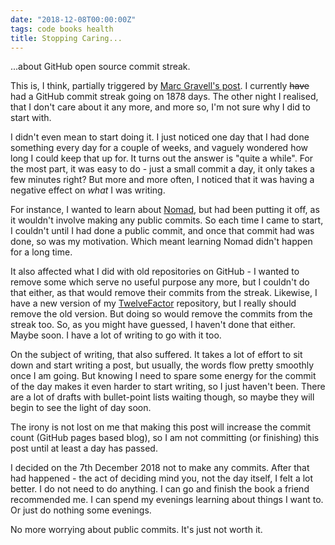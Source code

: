 ```yaml
---
date: "2018-12-08T00:00:00Z"
tags: code books health
title: Stopping Caring...
---
```


...about GitHub open source commit streak.

This is, I think, partially triggered by [Marc Gravell's post](https://blog.marcgravell.com/2018/12/a-thanksgiving-carol.html).  I currently ~~have~~ had a GitHub commit streak going on 1878 days.  The other night I realised, that I don't care about it any more, and more so, I'm not sure why I did to start with.

I didn't even mean to start doing it.  I just noticed one day that I had done something every day for a couple of weeks, and vaguely wondered how long I could keep that up for.  It turns out the answer is "quite a while".  For the most part, it was easy to do - just a small commit a day, it only takes a few minutes right?  But more and more often, I noticed that it was having a negative effect on _what_ I was writing.

For instance, I wanted to learn about [Nomad](https://www.nomadproject.io/), but had been putting it off, as it wouldn't involve making any public commits.  So each time I came to start, I couldn't until I had done a public commit, and once that commit had was done, so was my motivation.  Which meant learning Nomad didn't happen for a long time.

It also affected what I did with old repositories on GitHub -  I wanted to remove some which serve no useful purpose any more, but I couldn't do that either, as that would remove their commits from the streak.  Likewise, I have a new version of my [TwelveFactor](https://github.com/Pondidum/12factor-demo) repository, but I really should remove the old version. But doing so would remove the commits from the streak too.  So, as you might have guessed, I haven't done that either.  Maybe soon.  I have a lot of writing to go with it too.

On the subject of writing, that also suffered.  It takes a lot of effort to sit down and start writing a post, but usually, the words flow pretty smoothly once I am going.  But knowing I need to spare some energy for the commit of the day makes it even harder to start writing, so I just haven't been.  There are a lot of drafts with bullet-point lists waiting though, so maybe they will begin to see the light of day soon.

The irony is not lost on me that making this post will increase the commit count (GitHub pages based blog), so I am not committing (or finishing) this post until at least a day has passed.

I decided on the 7th December 2018 not to make any commits.  After that had happened - the act of deciding mind you, not the day itself, I felt a lot better.  I do not need to do anything. I can go and finish the book a friend recommended me.  I can spend my evenings learning about things I want to.  Or just do nothing some evenings.

No more worrying about public commits.  It's just not worth it.
